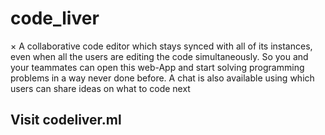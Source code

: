 # code_liver

× A collaborative code editor which stays synced with all of its instances, even when all the users are editing the code simultaneously. So you and your teammates can open this web-App and start solving programming problems in a way never done before. A chat is also available using which users can share ideas on what to code next
## Visit codeliver.ml
